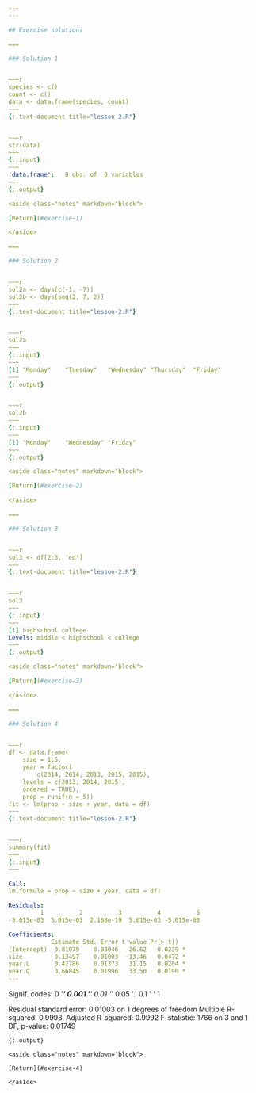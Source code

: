```yaml
---
---

## Exercise solutions

===

### Solution 1


~~~r
species <- c()
count <- c()
data <- data.frame(species, count)
~~~
{:.text-document title="lesson-2.R"}


~~~r
str(data)
~~~
{:.input}
~~~
'data.frame':	0 obs. of  0 variables
~~~
{:.output}

<aside class="notes" markdown="block">

[Return](#exercise-1)

</aside>

===

### Solution 2


~~~r
sol2a <- days[c(-1, -7)]
sol2b <- days[seq(2, 7, 2)]
~~~
{:.text-document title="lesson-2.R"}


~~~r
sol2a
~~~
{:.input}
~~~
[1] "Monday"    "Tuesday"   "Wednesday" "Thursday"  "Friday"   
~~~
{:.output}


~~~r
sol2b
~~~
{:.input}
~~~
[1] "Monday"    "Wednesday" "Friday"   
~~~
{:.output}

<aside class="notes" markdown="block">

[Return](#exercise-2)

</aside>

===

### Solution 3


~~~r
sol3 <- df[2:3, 'ed']
~~~
{:.text-document title="lesson-2.R"}


~~~r
sol3
~~~
{:.input}
~~~
[1] highschool college   
Levels: middle < highschool < college
~~~
{:.output}

<aside class="notes" markdown="block">

[Return](#exercise-3)

</aside>

===

### Solution 4


~~~r
df <- data.frame(
    size = 1:5,
    year = factor(
        c(2014, 2014, 2013, 2015, 2015),
	levels = c(2013, 2014, 2015),
	ordered = TRUE),
    prop = runif(n = 5))
fit <- lm(prop ~ size + year, data = df)
~~~
{:.text-document title="lesson-2.R"}


~~~r
summary(fit)
~~~
{:.input}
~~~

Call:
lm(formula = prop ~ size + year, data = df)

Residuals:
         1          2          3          4          5 
-5.015e-03  5.015e-03  2.168e-19  5.015e-03 -5.015e-03 

Coefficients:
            Estimate Std. Error t value Pr(>|t|)  
(Intercept)  0.81079    0.03046   26.62   0.0239 *
size        -0.13497    0.01003  -13.46   0.0472 *
year.L       0.42786    0.01373   31.15   0.0204 *
year.Q       0.66845    0.01996   33.50   0.0190 *
---
```

Signif. codes:  0 '***' 0.001 '**' 0.01 '*' 0.05 '.' 0.1 ' ' 1

Residual standard error: 0.01003 on 1 degrees of freedom
Multiple R-squared:  0.9998,	Adjusted R-squared:  0.9992 
F-statistic:  1766 on 3 and 1 DF,  p-value: 0.01749
~~~
{:.output}

<aside class="notes" markdown="block">

[Return](#exercise-4)

</aside>

